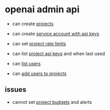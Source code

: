 # openai admin api

- can create [projects](https://platform.openai.com/docs/api-reference/projects)
- can create [service account with api keys](https://platform.openai.com/docs/api-reference/project-service-accounts/create)
- can set [project rate limits](https://platform.openai.com/docs/api-reference/project-rate-limits)
- can list [project api keys](https://platform.openai.com/docs/api-reference/project-api-keys) and when last used

- can [list users](https://platform.openai.com/docs/api-reference/users)
- can [add users to projects](https://platform.openai.com/docs/api-reference/project-users/creeate)

## issues

- cannot set [project budgets](https://community.openai.com/t/feature-request-budget-api-endpoints/1124043) and alerts
